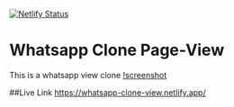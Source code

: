 [![Netlify Status](https://api.netlify.com/api/v1/badges/401bbadd-7313-488e-bc22-cf4e8cf88b04/deploy-status)](https://app.netlify.com/sites/whatsapp-clone-view/deploys)
# Whatsapp Clone Page-View
This is a whatsapp view clone
[!screenshot](./images/Screenshot.png)

##Live Link
https://whatsapp-clone-view.netlify.app/
